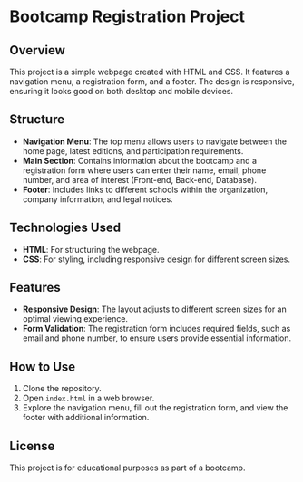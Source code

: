 # Bootcamp Registration Project

## Overview
This project is a simple webpage created with HTML and CSS. It features a navigation menu, a registration form, and a footer. The design is responsive, ensuring it looks good on both desktop and mobile devices.

## Structure
- **Navigation Menu**: The top menu allows users to navigate between the home page, latest editions, and participation requirements.
- **Main Section**: Contains information about the bootcamp and a registration form where users can enter their name, email, phone number, and area of interest (Front-end, Back-end, Database).
- **Footer**: Includes links to different schools within the organization, company information, and legal notices.

## Technologies Used
- **HTML**: For structuring the webpage.
- **CSS**: For styling, including responsive design for different screen sizes.

## Features
- **Responsive Design**: The layout adjusts to different screen sizes for an optimal viewing experience.
- **Form Validation**: The registration form includes required fields, such as email and phone number, to ensure users provide essential information.

## How to Use
1. Clone the repository.
2. Open `index.html` in a web browser.
3. Explore the navigation menu, fill out the registration form, and view the footer with additional information.

## License
This project is for educational purposes as part of a bootcamp.
